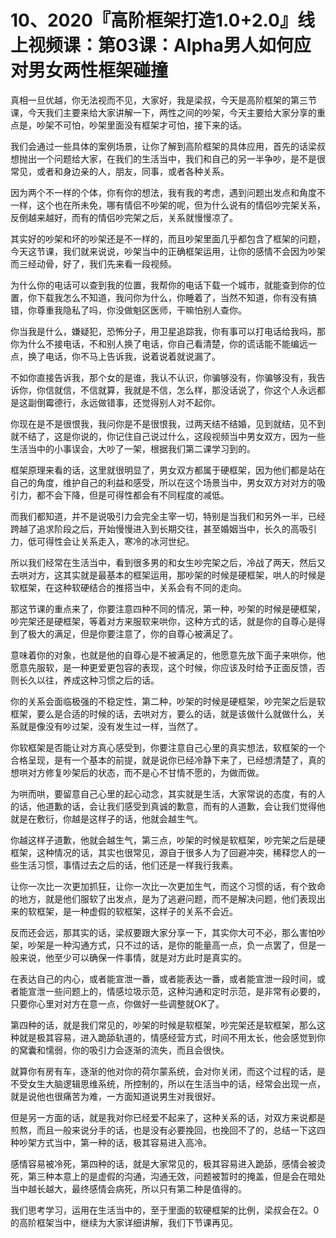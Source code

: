 # 10、2020『高阶框架打造1.0+2.0』线上视频课：第03课：Alpha男人如何应对男女两性框架碰撞

真相一旦优越，你无法视而不见，大家好，我是梁叔，今天是高阶框架的第三节课，今天我们主要来给大家讲解一下，两性之间的吵架，今天主要给大家分享的重点是，吵架不可怕，吵架里面没有框架才可怕，接下来的话。

我们会通过一些具体的案例场景，让你了解到高阶框架的具体应用，首先的话梁叔想抛出一个问题给大家，在我们的生活当中，我们和自己的另一半争吵，是不是很常见，或者和身边亲的人，朋友，同事，或者各种关系。

因为两个不一样的个体，你有你的想法，我有我的考虑，遇到问题出发点和角度不一样，这个也在所未免，哪有情侣不吵架的呢，但为什么说有的情侣吵完架关系，反倒越来越好，而有的情侣吵完架之后，关系就慢慢凉了。

其实好的吵架和坏的吵架还是不一样的，而且吵架里面几乎都包含了框架的问题，今天这节课，我们就来说说，吵架当中的正确框架运用，让你的感情不会因为吵架而三经动骨，好了，我们先来看一段视频。

为什么你的电话可以查到我的位置，我帮你的电话下载一个城市，就能查到你的位置，你下载我怎么不知道，我问你为什么，你睡着了，当然不知道，你有没有搞错，你尊重我隐私了吗，你没做魁区医师，干嘛怕别人查你。

你当我是什么，嫌疑犯，恐怖分子，用卫星追踪我，你有事可以打电话给我吗，那你为什么不接电话，不和别人换了电话，你自己看清楚，你的谎话能不能编远一点，换了电话，你不马上告诉我，说着说着就说漏了。

不如你直接告诉我，那个女的是谁，我认不认识，你骗够没有，你骗够没有，我告诉你，你信就信，不信就算，我就是不信，怎么样，那没话说了，你这个人永远都是这副倒霉德行，永远做错事，还觉得别人对不起你。

你现在是不是很恨我，我问你是不是很恨我，过两天结不结婚，见到就结，见不到就不结了，这是你说的，你记住自己说过什么，这段视频当中男女双方，因为一些生活当中的小事误会，大吵了一架，根据我们第二课学习到的。

框架原理来看的话，这里就很明显了，男女双方都属于硬框架，因为他们都是站在自己的角度，维护自己的利益和感受，所以在这个场景当中，男女双方对对方的吸引力，都不会下降，但是可得性都会有不同程度的减低。

而我们都知道，并不是说吸引力会完全主宰一切，特别是当我们和另外一半，已经跨越了追求阶段之后，开始慢慢进入到长期交往，甚至婚姻当中，长久的高吸引力，低可得性会让关系走入，寒冷的冰河世纪。

所以我们经常在生活当中，看到很多男的和女生吵完架之后，冷战了两天，然后又去哄对方，这其实就是最基本的框架运用，那吵架的时候是硬框架，哄人的时候是软框架，在这种软硬结合的推搭当中，关系会有不同的走向。

那这节课的重点来了，你要注意四种不同的情况，第一种，吵架的时候是硬框架，吵完架还是硬框架，等着对方来服软来哄你，这种方式的话，就是你的自尊心是得到了极大的满足，但是你要注意了，你的自尊心被满足了。

意味着你的对象，也就是他的自尊心是不被满足的，他愿意先放下面子来哄你，他愿意先服软，是一种更爱更包容的表现，这个时候，你应该及时给予正面反馈，否则长久以往，养成这种习惯之后的话。

你的关系会面临极强的不稳定性，第二种，吵架的时候是硬框架，吵完架之后是软框架，要么是合适的时候的话，去哄对方，要么的话，就是该做什么就做什么，关系就是像没有吵过架，没有发生过一样，当然了。

你软框架是否能让对方真心感受到，你要注意自己心里的真实想法，软框架的一个合格呈现，是有一个基本的前提，就是说你已经冷静下来了，已经想清楚了，真的想哄对方修复吵架后的状态，而不是心不甘情不愿的，为做而做。

为哄而哄，要留意自己心里的起心动念，其实就是生活，大家常说的态度，有的人的话，他道歉的话，会让我们感受到真诚的歉意，而有的人道歉，会让我们觉得他就是在敷衍，你越是这样子的话，他就会越生气。

你越这样子道歉，他就会越生气，第三点，吵架的时候是软框架，吵完架之后是硬框架，这种情况的话，其实也很常见，源自于很多人为了回避冲突，稀释您人的一些生活习惯，事情过去之后的话，他们还是一样我行我素。

让你一次比一次更加抓狂，让你一次比一次更加生气，而这个习惯的话，有个致命的地方，就是他们服软了出发点，是为了逃避问题，而不是解决问题，他们表现出来的软框架，是一种虚假的软框架，这样子的关系不会近。

反而还会远，那其实的话，梁叔要跟大家分享一下，其实你大可不必，那么害怕吵架，吵架是一种沟通方式，只不过的话，是你的能量高一点，负一点罢了，但是一般来说，他至少可以确保一件事情，就是对方此时是真实的。

在表达自己的内心，或者能宣泄一番，或者能表达一番，或者能宣泄一段时间，或者能宣泄一些问题上的，情感垃圾示范，这种沟通和定时示范，是非常有必要的，只要你心里对对方在意一点，你做好一些调整就OK了。

第四种的话，就是我们常见的，吵架的时候是软框架，吵完架还是软框架，那么这种就是极其容易，进入跪舔轨道的，情感经营方式，时间不用太长，他会感觉到你的窝囊和懦弱，你的吸引力会逐渐的流失，而且会很快。

就算你有房有车，逐渐的他对你的荷尔蒙系统，会对你关闭，而这个过程的话，是不受女生大脑逻辑思维系统，所控制的，所以在生活当中的话，经常会出现一点，就是说他也很痛苦为难，一方面知道说男生对我很好。

但是另一方面的话，就是我对你已经爱不起来了，这种关系的话，对双方来说都是煎熬，而且一般来说分手的话，也是没有必要挽回，也挽回不了的，总结一下这四种吵架方式当中，第一种的话，极其容易进入高冷。

感情容易被冷死，第四种的话，就是大家常见的，极其容易进入跪舔，感情会被烫死，第三种本意上的是虚假的沟通，沟通无效，问题被暂时的掩盖，但是会在暗处当中越长越大，最终感情会病死，所以只有第二种是值得的。

我们思考学习，运用在生活当中的，至于里面的软硬框架的比例，梁叔会在2。0的高阶框架当中，继续为大家详细讲解，我们下节课再见。

